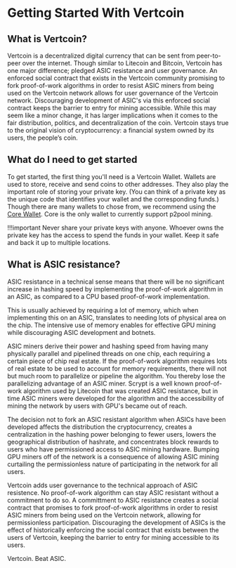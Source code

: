 # Getting Started With Vertcoin

## What is Vertcoin?

Vertcoin is a decentralized digital currency that can be sent from peer-to-peer over the internet. Though similar to Litecoin and Bitcoin, Vertcoin has one major difference; pledged ASIC resistance and user governance. An enforced social contract that exists in the Vertcoin community promising to fork proof-of-work algorithms in order to resist ASIC miners from being used on the Vertcoin network allows for user governance of the Vertcoin network. Discouraging development of ASIC's via this enforced social contract keeps the barrier to entry for mining accessible. While this may seem like a minor change, it has larger implications when it comes to the fair distribution, politics, and decentralization of the coin. Vertcoin stays true to the original vision of cryptocurrency: a financial system owned by its users, the people’s coin.


## What do I need to get started

To get started, the first thing you'll need is a Vertcoin Wallet. Wallets are used to store, receive and send coins to other addresses. They also play the important role of storing your private key. (You can think of a private key as the unique code that identifies your wallet and the corresponding funds.) Though there are many wallets to chose from, we recommend using the [Core Wallet](/Wallets/Core-Wallet/). Core is the only wallet to currently support p2pool mining.

!!!important
     Never share your private keys with anyone. Whoever owns the private key has the access to spend the funds in your wallet. Keep it safe and back it up to multiple locations.


## What is ASIC resistance?

ASIC resistance in a technical sense means that there will be no significant increase in hashing speed by implementing the proof-of-work algorithm in an ASIC, as compared to a CPU based proof-of-work implementation.

This is usually achieved by requiring a lot of memory, which when implementing this on an ASIC, translates to needing lots of physical area on the chip. The intensive use of memory enables for effective GPU mining while discouraging ASIC development and botnets.

ASIC miners derive their power and hashing speed from having many physically parallel and pipelined threads on one chip, each requiring a certain piece of chip real estate. If the proof-of-work algorithm requires lots of real estate to be used to account for memory requirements, there will not but much room to parallelize or pipeline the algorithm. You thereby lose the parallelizing advantage of an ASIC miner. Scrypt is a well known proof-of-work algorithm used by Litecoin that was created ASIC resistance, but in time ASIC miners were developed for the algorithm and the accessibility of mining the network by users with GPU's became out of reach. 

The decision not to fork an ASIC resistant algorithm when ASICs have been developed affects the distribution the cryptocurrency, creates a centralization in the hashing power belonging to fewer users, lowers the geographical distribution of hashrate, and concentrates block rewards to users who have permissioned access to ASIC mining hardware. Bumping GPU miners off of the network is a consequence of allowing ASIC mining curtailing the permissionless nature of participating in the network for all users. 

Vertcoin adds user governance to the technical approach of ASIC resistence. No proof-of-work algorithm can stay ASIC resistant without a commitment to do so. A committment to ASIC resistance creates a social contract that promises to fork proof-of-work algorithms in order to resist ASIC miners from being used on the Vertcoin network, allowing for permissionless participation. Discouraging the development of ASICs is the effect of historically enforcing the social contract that exists between the users of Vertcoin, keeping the barrier to entry for mining accessible to its users. 

Vertcoin. Beat ASIC. 

